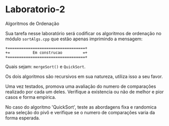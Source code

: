 # Laboratorio-2
Algoritmos de Ordenação

Sua tarefa nesse laboratório será codificar os algoritmos de ordenação no módulo `sortAlgs.cpp` que estão apenas imprimindo a mensagem: 

```
+==================================+ 
+=          Em construcao         =+ 
+==================================+
```

Quais sejam: `mergeSort()` e `QuickSort`.

Os dois algoritmos são recursivos em sua natureza, utiliza isso a seu favor. 

Uma vez testados, promova uma avaliação do numero de comparações realizado por cada um deles. Verifique a existencia ou não de melhor e pior casos e forma empirica.

No caso do algoritmo 'QuickSort', teste as abordagens fixa e randomica para seleção do pivô e verifique se o numero de comparações varia da forma esperada. 
